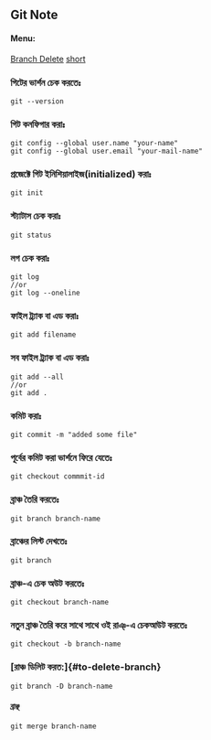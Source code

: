## Git Note

#### Menu:
[Branch Delete](https://github.com/mobaarok/markdown/blob/master/git-note.md#to-delete-branch)
[short](#to-delete-branch)

### গিটের ভার্শন চেক করতেঃ
```
git --version
```

### গিট কনফিগার করাঃ
```
git config --global user.name "your-name"
git config --global user.email "your-mail-name"
```

### প্রজেক্টে গিট ইনিশিয়ালাইজ(initialized) করাঃ
```
git init
```

### স্ট্যাটাস চেক করাঃ
```
git status
```

### লগ চেক করাঃ
```
git log
//or 
git log --oneline
```

### ফাইল ট্র্যাক বা এড করাঃ
```
git add filename
```

### সব ফাইল ট্র্যাক বা এড করাঃ
```
git add --all
//or
git add .
```

### কমিট করাঃ 
```
git commit -m "added some file"
```

### পূর্বের কমিট করা ভার্শনে ফিরে যেতেঃ
```
git checkout commmit-id
```

### ব্রাঞ্চ তৈরি করতেঃ
```
git branch branch-name
```
###  ব্রাঞ্চের লিস্ট দেখতেঃ
```
git branch
```

### ব্রাঞ্চ-এ চেক অউট করতেঃ 
```
git checkout branch-name
```

###  নতুন ব্রাঞ্চ তৈরি করে সাথে সাথে ওই রাঞ্-এ  চেকআউট করতেঃ
```
git checkout -b branch-name
```

### [রাঞ্চ ডিলিট করত:]{#to-delete-branch}
```
git branch -D branch-name
```

#### ব্রাঞ্ছ 
```
git merge branch-name
```
